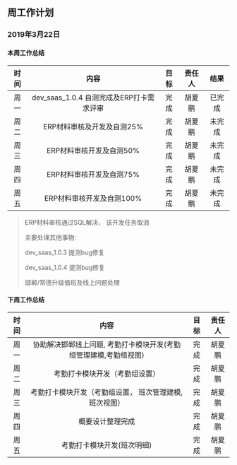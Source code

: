 ## 周工作计划

### 2019年3月22日

#### 本周工作总结

| 时间 |         内容          | 目标 | 责任人 |  结果  |
| :--: | :-------------------: | :--: | :----: | :----: |
| 周一 | dev_saas_1.0.4 自测完成及ERP打卡需求评审 | 完成 | 胡夏鹏 | 已完成 |
| 周二 |  ERP材料审核及开发及自测25%   | 完成 | 胡夏鹏 | 未完成 |
| 周三 |  ERP材料审核开发及自测50%  | 完成 | 胡夏鹏 | 未完成 |
| 周四 |  ERP材料审核开发及自测75%  | 完成 | 胡夏鹏 | 未完成 |
| 周五 |  ERP材料审核开发及自测100%  | 完成 | 胡夏鹏 | 未完成 |

> ERP材料审核通过SQL解决， 该开发任务取消
>
> 主要处理其他事物:
>
> dev_saas_1.0.3 提测bug修复
>
> dev_saas_1.0.4 提测bug修复
>
> 邯郸/常德升级值班及线上问题处理

#### 下周工作总结

| 时间 |                             内容                             | 目标 | 责任人 |
| :--: | :----------------------------------------------------------: | :--: | :----: |
| 周一 | 协助解决邯郸线上问题,  考勤打卡模块开发(考勤组管理建模,考勤组视图) | 完成 | 胡夏鹏 |
| 周二 |                考勤打卡模块开发（考勤组设置）                | 完成 | 胡夏鹏 |
| 周三 |    考勤打卡模块开发（考勤组设置， 班次管理建模,班次视图）    | 完成 | 胡夏鹏 |
| 周四 |                       概要设计整理完成                       | 完成 | 胡夏鹏 |
| 周五 |                  考勤打卡模块开发(班次明细)                  | 完成 | 胡夏鹏 |


